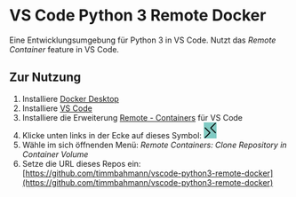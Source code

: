 # VS Code Python 3 Remote Docker

Eine Entwicklungsumgebung für Python 3 in VS Code. Nutzt das _Remote Container_ feature in VS Code.

## Zur Nutzung

1. Installiere [Docker Desktop](https://www.docker.com/products/docker-desktop)
2. Installiere [VS Code](https://code.visualstudio.com/download)
3. Installiere die Erweiterung [Remote - Containers](https://marketplace.visualstudio.com/items?itemName=ms-vscode-remote.remote-containers) für VS Code
4. Klicke unten links in der Ecke auf dieses Symbol: ![><](remote-symbol.jpg)
5. Wähle im sich öffnenden Menü: _Remote Containers: Clone Repository in Container Volume_
6. Setze die URL dieses Repos ein: [https://github.com/timmbahmann/vscode-python3-remote-docker](https://github.com/timmbahmann/vscode-python3-remote-docker)